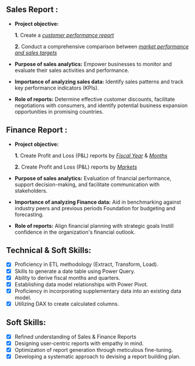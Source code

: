 ## Sales Report :


- **Project objective:** 

    **1.** Create a _[customer performance report](https://github.com/mochimuchi/Excel-Sales-Analytics/blob/main/Customer%20Performance%20Report.pdf)_

    **2.** Conduct a comprehensive comparison between _[market performance and sales targets](https://github.com/mochimuchi/Excel-Sales-Analytics/blob/main/Market%20Performance%20vs%20Target.pdf)_

- **Purpose of sales analytics:** Empower businesses to monitor and evaluate their sales activities and performance.

- **Importance of analyzing sales data:** Identify sales patterns and track key performance indicators (KPIs).

- **Role of reports:** Determine effective customer discounts, facilitate negotiations with consumers, and identify potential business expansion opportunities in promising countries.


## Finance Report :

- **Project objective:** 

    **1.** Create Profit and Loss (P&L) reports by _[Fiscal Year](https://github.com/mochimuchi/Excel-Sales-Analytics/blob/main/P%26L%20by%20Fiscal%20Years.pdf)_ & _[Months](https://github.com/mochimuchi/Excel-Sales-Analytics/blob/main/P%26L%20by%20Fiscal%20Months.pdf)_ 

   **2.** Create Profit and Loss (P&L) reports by _[Markets](https://github.com/mochimuchi/Excel-Sales-Analytics/blob/main/P%26L%20by%20Markets.pdf)_

- **Purpose of sales analytics:** Evaluation of financial performance, support decision-making, and facilitate communication with stakeholders.

- **Importance of analyzing Finance data:** Aid in benchmarking against industry peers and previous periods Foundation for budgeting and forecasting.

- **Role of reports:** Align financial planning with strategic goals Instill confidence in the organization's financial outlook.


## Technical & Soft Skills:
- [x]	Proficiency in ETL methodology (Extract, Transform, Load).
- [x]	Skills to generate a date table using Power Query.
- [x]	Ability to derive fiscal months and quarters.
- [x]	Establishing data model relationships with Power Pivot.
- [x]	Proficiency in incorporating supplementary data into an existing data model.
- [x]	Utilizing DAX to create calculated columns.

## Soft Skills:
- [x]	Refined understanding of Sales & Finance Reports
- [x]	Designing user-centric reports with empathy in mind.
- [x]	Optimization of report generation through meticulous fine-tuning.
- [x]	Developing a systematic approach to devising a report building plan.
